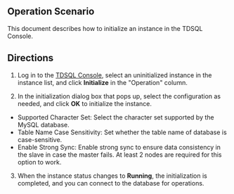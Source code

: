 ## Operation Scenario
This document describes how to initialize an instance in the TDSQL Console.

## Directions
1. Log in to the [TDSQL Console](https://console.cloud.tencent.com/dcdb), select an uninitialized instance in the instance list, and click **Initialize** in the "Operation" column.
<!-- ![](https://main.qcloudimg.com/raw/9243906ccf164fec9bc21048f3c69e19.png) -->
2. In the initialization dialog box that pops up, select the configuration as needed, and click **OK** to initialize the instance.
 - Supported Character Set: Select the character set supported by the MySQL database.
 - Table Name Case Sensitivity: Set whether the table name of database is case-sensitive.
 - Enable Strong Sync: Enable strong sync to ensure data consistency in the slave in case the master fails. At least 2 nodes are required for this option to work.
<!-- ![](https://main.qcloudimg.com/raw/0b3f4f13fc2f390a443977b66b559670.png) -->
3. When the instance status changes to **Running**, the initialization is completed, and you can connect to the database for operations.

